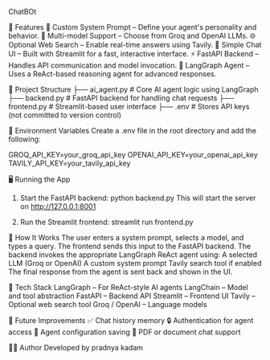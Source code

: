 ChatBOt

🚀 Features
🔧 Custom System Prompt – Define your agent's personality and behavior.
🧠 Multi-model Support – Choose from Groq and OpenAI LLMs.
🌐 Optional Web Search – Enable real-time answers using Tavily.
💬 Simple Chat UI – Built with Streamlit for a fast, interactive interface.
⚡ FastAPI Backend – Handles API communication and model invocation.
🧩 LangGraph Agent – Uses a ReAct-based reasoning agent for advanced responses.

📁 Project Structure
├── ai_agent.py          # Core AI agent logic using LangGraph
├── backend.py           # FastAPI backend for handling chat requests
├── frontend.py          # Streamlit-based user interface
├── .env                 # Stores API keys (not committed to version control)

🔐 Environment Variables
Create a .env file in the root directory and add the following:

GROQ_API_KEY=your_groq_api_key
OPENAI_API_KEY=your_openai_api_key
TAVILY_API_KEY=your_tavily_api_key

🖥️ Running the App
1. Start the FastAPI backend:
python backend.py
This will start the server on http://127.0.0.1:8001

2. Run the Streamlit frontend:
streamlit run frontend.py

🧠 How It Works
The user enters a system prompt, selects a model, and types a query.
The frontend sends this input to the FastAPI backend.
The backend invokes the appropriate LangGraph ReAct agent using:
A selected LLM (Groq or OpenAI)
A custom system prompt
Tavily search tool if enabled
The final response from the agent is sent back and shown in the UI.

🧰 Tech Stack
LangGraph – For ReAct-style AI agents
LangChain – Model and tool abstraction
FastAPI – Backend API
Streamlit – Frontend UI
Tavily – Optional web search tool
Groq / OpenAI – Language models

📌 Future Improvements
✅ Chat history memory
🔒 Authentication for agent access
💾 Agent configuration saving
📄 PDF or document chat support

🧑‍💻 Author
Developed by pradnya kadam 

